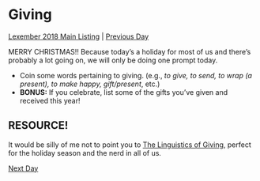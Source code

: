 # Giving
[Lexember 2018 Main Listing](toc_lex18.md) | [Previous Day](24)

MERRY CHRISTMAS!! Because today’s a holiday for most of us and there’s probably a lot going on, we will only be doing one prompt today.

+ Coin some words pertaining to giving. (e.g., _to give, to send, to wrap (a present), to make happy, gift/present_, etc.)
+ **BONUS:** If you celebrate, list some of the gifts you’ve given and received this year!

## RESOURCE!

It would be silly of me not to point you to [The Linguistics of Giving](https://drive.google.com/file/d/1V2pBX6Cs3NfA9XxVCCfYO0ZmJ9UYcA0B/view?usp=sharing), perfect for the holiday season and the nerd in all of us.

[Next Day](26)
